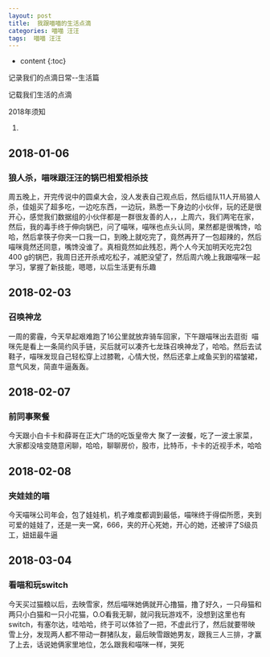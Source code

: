 ```yaml
---
layout: post
title:  我跟喵喵的生活点滴
categories: 喵喵 汪汪
tags:  喵喵 汪汪
---
```


* content
{:toc}

记录我们的点滴日常--生活篇



	
记载我们生活的点滴


2018年须知

1. 



## 2018-01-06

### 狼人杀，喵咪跟汪汪的锅巴相爱相杀技

周五晚上，开完传说中的圆桌大会，没人发表自己观点后，然后组队11人开局狼人杀，佳姐买了超多吃，一边吃东西，一边玩，熟悉一下身边的小伙伴，玩的还是很开心，感觉我们数据组的小伙伴都是一群很友善的人，，上周六，我们两宅在家，然后，我的毒手终于伸向锅巴，问了喵咪，喵咪也点头认同，果然都是很嘴馋，哈哈，然后拿筷子你夹一口我一口，到晚上就吃完了，竟然再开了一包超辣的，然后喵咪竟然还同意，嘴馋没谁了。真相竟然如此残忍，两个人今天加明天吃完2包400 g的锅巴，我周日还开杀戒吃松子，减肥没望了，然后周六晚上我跟喵咪一起学习，掌握了新技能，嗯嗯，以后生活更有乐趣


## 2018-02-03

### 召唤神龙

一周的雾霾，今天早起艰难跑了16公里就放弃骑车回家，下午跟喵咪出去逛街  喵咪先是看上一条简约风手链，买后就可以凑齐七龙珠召唤神龙了，哈哈。然后去试鞋子，喵咪发现自己轻松穿上过膝靴，心情大悦，然后还拿上咸鱼买到的褶皱裙，意气风发，简直牛逼轰轰。


## 2018-02-07

### 前同事聚餐

今天跟小白卡卡和薛哥在正大广场的吃饭皇帝大 聚了一波餐，吃了一波土家菜，大家都没啥变随意闲聊，哈哈，聊聊房价，股市，比特币，卡卡的近视手术，哈哈

## 2018-02-08

### 夹娃娃的喵

今天喵咪公司年会，包了娃娃机，机子难度都调到最低，喵咪终于得偿所愿，夹到可爱的娃娃了，还是一夹一窝，666，夹的开心死她，开心的她，还被评了S级员工，妞妞最牛逼


## 2018-03-04

### 看喵和玩switch

今天买过猫粮以后，去映雪家，然后喵咪她俩就开心撸猫，撸了好久，一只母猫和两只小白猫和一只小花猫，O.O看我无聊，就问我玩游戏不，没想到这里也有switch，有塞尔达，哇哈哈，终于可以体验了一把，不虚此行了，然后就要带映雪上分，发现两人都不带动一群猪队友，最后映雪跟她男友，跟我三人三排，才赢了上去，话说她俩家里地位，怎么跟我和喵咪一样，哭死

